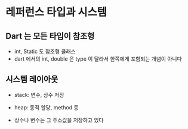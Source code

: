 # 레퍼런스 타입과 시스템

## Dart 는 모든 타입이 참조형
- int, Static 도 참조형 클래스
- dart 에서의 int, double 은 type 이 달라서 한쪽에게 포함되는 개념이 아니다

## 시스템 레이아웃
- stack: 변수, 상수 저장
- heap: 동적 할당, method 등

- 상수나 변수는 그 주소값을 저장하고 있다
